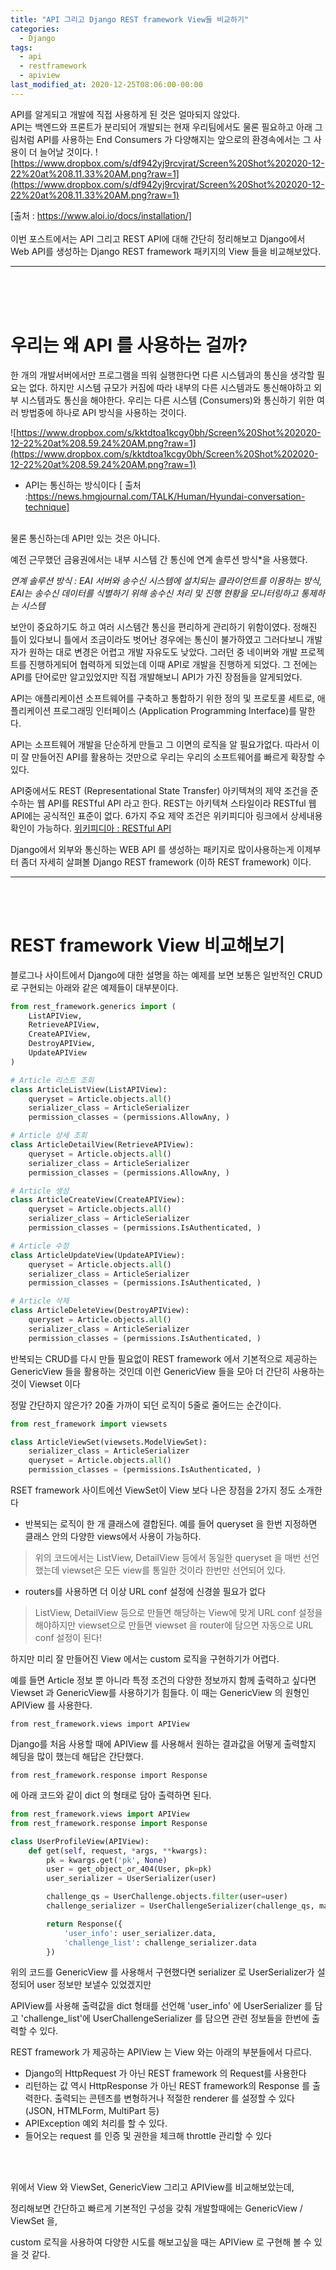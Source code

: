 ```yaml
---
title: "API 그리고 Django REST framework View들 비교하기"
categories:
  - Django
tags:
  - api
  - restframework
  - apiview
last_modified_at: 2020-12-25T08:06:00-00:00
---
```

API를 알게되고 개발에 직접 사용하게 된 것은 얼마되지 않았다. <br>
API는 백엔드와 프론트가 분리되어 개발되는 현재 우리팀에서도 물론 필요하고 아래 그림처럼 API를 사용하는 End Consumers 가 다양해지는 앞으로의 환경속에서는 그 사용이 더 늘어날 것이다. 
![https://www.dropbox.com/s/df942yj9rcvjrat/Screen%20Shot%202020-12-22%20at%208.11.33%20AM.png?raw=1](https://www.dropbox.com/s/df942yj9rcvjrat/Screen%20Shot%202020-12-22%20at%208.11.33%20AM.png?raw=1)

[출처 : https://www.aloi.io/docs/installation/]
<br><br>
이번 포스트에서는 API 그리고 REST API에 대해 간단히 정리해보고 Django에서 Web API를 생성하는  Django REST framework 패키지의 View 들을 비교해보았다.

---
<br>
<br>
<br>

# 우리는 왜 API 를 사용하는 걸까?

한 개의 개발서버에서만 프로그램을 띄워 실행한다면 다른 시스템과의 통신을 생각할 필요는 없다. 하지만 시스템 규모가 커짐에 따라 내부의 다른 시스템과도 통신해야하고 외부 시스템과도 통신을 해야한다. 우리는 다른 시스템 (Consumers)와 통신하기 위한 여러 방법중에 하나로 API 방식을 사용하는 것이다.

![https://www.dropbox.com/s/kktdtoa1kcgy0bh/Screen%20Shot%202020-12-22%20at%208.59.24%20AM.png?raw=1](https://www.dropbox.com/s/kktdtoa1kcgy0bh/Screen%20Shot%202020-12-22%20at%208.59.24%20AM.png?raw=1)

- API는 통신하는 방식이다 [ 출처 :https://news.hmgjournal.com/TALK/Human/Hyundai-conversation-technique]
<br><br>

물론 통신하는데 API만 있는 것은 아니다.

예전 근무했던 금융권에서는 내부 시스템 간 통신에 연계 솔루션 방식*을 사용했다.

*연계 솔루션 방식 : EAI 서버와 송수신 시스템에 설치되는 클라이언트를 이용하는 방식, EAI는 송수신 데이터를 식별하기 위해 송수신 처리 및 진행 현황을 모니터링하고 통제하는 시스템*

보안이 중요하기도 하고 여러 시스템간 통신을 편리하게 관리하기 위함이였다. 정해진 틀이 있다보니 틀에서 조금이라도 벗어난 경우에는 통신이 불가하였고 그러다보니 개발자가 원하는 대로 변경은 어렵고 개발 자유도도 낮았다. 그러던 중 네이버와 개발 프로젝트를 진행하게되어 협력하게 되었는데 이때 API로 개발을 진행하게 되었다. 그 전에는 API를 단어로만 알고있었지만 직접 개발해보니 API가 가진 장점들을 알게되었다. 

API는 애플리케이션 소프트웨어를 구축하고 통합하기 위한 정의 및 프로토콜 세트로, 애플리케이션 프로그래밍 인터페이스 (Application Programming Interface)를 말한다.

API는 소프트웨어 개발을 단순하게 만들고 그 이면의 로직을 알 필요가없다. 따라서 이미 잘 만들어진 API를 활용하는 것만으로 우리는 우리의 소프트웨어를 빠르게 확장할 수 있다. 

API중에서도 REST (Representational State Transfer) 아키텍쳐의 제약 조건을 준수하는 웹 API를 RESTful API 라고 한다. REST는 아키텍쳐 스타일이라 RESTful 웹 API에는 공식적인 표준이 없다. 6가지 주요 제약 조건은 위키피디아 링크에서 상세내용 확인이 가능하다. [위키피디아 : RESTful API](https://ko.wikipedia.org/wiki/REST#REST_%EC%95%84%ED%82%A4%ED%85%8D%EC%B2%98%EC%97%90_%EC%A0%81%EC%9A%A9%EB%90%98%EB%8A%94_6%EA%B0%80%EC%A7%80_%EC%A0%9C%ED%95%9C_%EC%A1%B0%EA%B1%B4)

Django에서 외부와 통신하는 WEB API 를 생성하는 패키지로 많이사용하는게 이제부터 좀더 자세히 살펴볼 Django REST framework (이하 REST framework) 이다.

---
<br>
<br>

# REST framework View 비교해보기

블로그나 사이트에서 Django에 대한 설명을 하는 예제를 보면 보통은 일반적인 CRUD로 구현되는 아래와 같은 예제들이 대부분이다.

```python
from rest_framework.generics import (
    ListAPIView,
    RetrieveAPIView,
    CreateAPIView,
    DestroyAPIView,
    UpdateAPIView
)

# Article 리스트 조회
class ArticleListView(ListAPIView):
    queryset = Article.objects.all()
    serializer_class = ArticleSerializer
    permission_classes = (permissions.AllowAny, )

# Article 상세 조회
class ArticleDetailView(RetrieveAPIView):
    queryset = Article.objects.all()
    serializer_class = ArticleSerializer
    permission_classes = (permissions.AllowAny, )

# Article 생성
class ArticleCreateView(CreateAPIView):
    queryset = Article.objects.all()
    serializer_class = ArticleSerializer
    permission_classes = (permissions.IsAuthenticated, )

# Article 수정
class ArticleUpdateView(UpdateAPIView):
    queryset = Article.objects.all()
    serializer_class = ArticleSerializer
    permission_classes = (permissions.IsAuthenticated, )

# Article 삭제
class ArticleDeleteView(DestroyAPIView):
    queryset = Article.objects.all()
    serializer_class = ArticleSerializer
    permission_classes = (permissions.IsAuthenticated, )
```

반복되는 CRUD를 다시 만들 필요없이  REST framework 에서 기본적으로 제공하는  GenericView 들을 활용하는 것인데 이런 GenericView 들을 모아 더 간단히 사용하는 것이 Viewset 이다

정말 간단하지 않은가? 20줄 가까이 되던 로직이 5줄로 줄어드는 순간이다.

 

```python
from rest_framework import viewsets

class ArticleViewSet(viewsets.ModelViewSet):
    serializer_class = ArticleSerializer
    queryset = Article.objects.all()
	permission_classes = (permissions.IsAuthenticated, )
```

RSET framework 사이트에선 ViewSet이 View 보다 나은 장점을 2가지 정도 소개한다

- 반복되는 로직이 한 개 클래스에 결합된다. 예를 들어 queryset 을 한번 지정하면 클래스 안의 다양한 views에서 사용이 가능하다. <br>
> 위의 코드에서는 ListView, DetailView 등에서 동일한 queryset 을 매번 선언했는데 viewset은 모든 view를 통일한 것이라 한번만 선언되어 있다. <br>
- routers를 사용하면 더 이상 URL conf 설정에 신경쓸 필요가 없다 <br>
> ListView, DetailView 등으로 만들면 해당하는 View에 맞게 URL conf 설정을 해야하지만 viewset으로 만들면 viewset 을 router에 담으면 자동으로 URL conf 설정이 된다! <br>

하지만 미리 잘 만들어진 View 에서는 custom 로직을 구현하기가 어렵다.

예를 들면 Article 정보 뿐 아니라 특정 조건의 다양한 정보까지 함께 출력하고 싶다면 Viewset 과 GenericView를 사용하기가 힘들다. 이 때는 GenericView 의 원형인 APIView 를 사용한다.

`from rest_framework.views import APIView`

Django를 처음 사용할 때에 APIView 를 사용해서 원하는 결과값을 어떻게 출력할지 헤딩을 많이 했는데 해답은 간단했다. 

`from rest_framework.response import Response`

에 아래 코드와 같이 dict 의 형태로 담아 출력하면 된다. 

```python
from rest_framework.views import APIView
from rest_framework.response import Response

class UserProfileView(APIView):
    def get(self, request, *args, **kwargs):
        pk = kwargs.get('pk', None)
        user = get_object_or_404(User, pk=pk)
        user_serializer = UserSerializer(user)

        challenge_qs = UserChallenge.objects.filter(user=user)
        challenge_serializer = UserChallengeSerializer(challenge_qs, many=True)

        return Response({
            'user_info': user_serializer.data,
            'challenge_list': challenge_serializer.data
        })
```

위의 코드를 GenericView 를 사용해서 구현했다면  serializer 로 UserSerializer가 설정되어 user 정보만 보낼수 있었겠지만

APIView를 사용해 출력값을 dict 형태를 선언해  'user_info' 에 UserSerializer 를 담고 
'challenge_list'에 UserChallengeSerializer 를 담으면 관련 정보들을 한번에 출력할 수 있다.

REST framework 가 제공하는 APIView 는 View 와는 아래의 부분들에서 다르다.

- Django의 HttpRequest 가 아닌 REST framework 의 Request를 사용한다
- 리턴하는 값 역시 HttpResponse 가 아닌 REST framework의 Response 를 출력한다. 출력되는 콘텐츠를 변형하거나 적절한 renderer 를 설정할 수 있다 (JSON, HTMLForm, MultiPart 등)
- APIException 예외 처리를 할 수 있다.
- 들어오는 request 를 인증 및 권한을 체크해 throttle 관리할 수 있다

<br><br>

위에서 View 와 ViewSet, GenericView 그리고 APIView를 비교해보았는데,

정리해보면 간단하고 빠르게 기본적인 구성을 갖춰 개발할때에는 GenericView / ViewSet 을,

custom 로직을 사용하여 다양한 시도를 해보고싶을 때는 APIView 로 구현해 볼 수 있을 것 같다.

<br><br>


